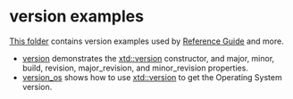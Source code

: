# version examples

[This folder](.) contains version examples used by [Reference Guide](https://codedocs.xyz/gammasoft71/xtd/) and more.

* [version](version/README.md) demonstrates the [xtd::version](../../../src/xtd.core/include/xtd/version.h) constructor, and major, minor, build, revision, major_revision, and minor_revision properties.
* [version_os](version_os/README.md) shows how to use [xtd::version](../../../src/xtd.core/include/xtd/version.h) to get the Operating System version.
